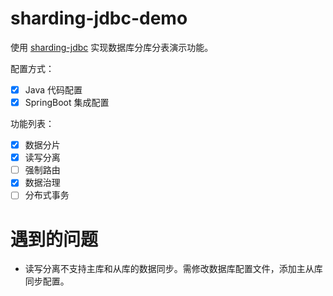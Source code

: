 # sharding-jdbc-demo

使用 [sharding-jdbc](https://shardingsphere.apache.org/document/legacy/3.x/document/cn/overview/) 实现数据库分库分表演示功能。

配置方式：

* [x] Java 代码配置
* [x] SpringBoot 集成配置

功能列表：

* [x] 数据分片
* [x] 读写分离
* [ ] 强制路由
* [x] 数据治理
* [ ] 分布式事务

# 遇到的问题

* 读写分离不支持主库和从库的数据同步。需修改数据库配置文件，添加主从库同步配置。
